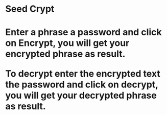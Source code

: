 <h1>Seed Crypt<h1>

Enter a phrase a password and click on Encrypt, you will get your encrypted phrase as result.

To decrypt enter the encrypted text the password and click on decrypt, you will get your decrypted phrase as result.